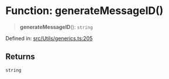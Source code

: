 # Function: generateMessageID()

> **generateMessageID**(): `string`

Defined in: [src/Utils/generics.ts:205](https://github.com/Riders004/Tv/blob/3d6aaf6f3efb499dc9d0ca82bb24083bb45a8478/src/Utils/generics.ts#L205)

## Returns

`string`
